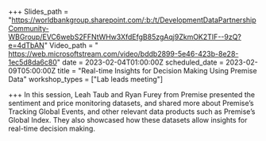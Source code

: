 +++
Slides_path = "https://worldbankgroup.sharepoint.com/:b:/t/DevelopmentDataPartnershipCommunity-WBGroup/EVC6webS2FFNtWHw3XfdEfgB85zgAqj9ZkmOK2TIF--9zQ?e=4dTbAN"
Video_path = " https://web.microsoftstream.com/video/bddb2899-5e46-423b-8e28-1ec5d8da6c80"
date = 2023-02-04T01:00:00Z
scheduled_date = 2023-02-09T05:00:00Z
title = "Real-time Insights for Decision Making Using Premise Data"
workshop_types = ["Lab leads meeting"]

+++
In this session, Leah Taub and Ryan Furey from Premise presented the sentiment and price monitoring datasets, and shared more about Premise’s Tracking Global Events, and other relevant data products such as Premise’s Global Index. They also showcased how these datasets allow insights for real-time decision making.


